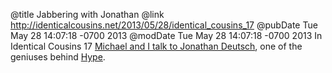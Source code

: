 @title Jabbering with Jonathan
@link http://identicalcousins.net/2013/05/28/identical_cousins_17
@pubDate Tue May 28 14:07:18 -0700 2013
@modDate Tue May 28 14:07:18 -0700 2013
In Identical Cousins 17 <a href="http://identicalcousins.net/2013/05/28/identical_cousins_17">Michael and I talk to Jonathan Deutsch</a>, one of the geniuses behind <a href="http://tumult.com/hype/">Hype</a>.
